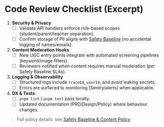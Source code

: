 # Code Review Checklist (Excerpt)

1. **Security & Privacy**
   - [ ] Validate API handlers enforce role-based scopes (student/parent/teacher separation).
   - [ ] Confirm storage of PII aligns with [Safety Baseline](./safety-baseline.md) (no accidental logging of names/emails).

2. **Content Moderation Hooks**
   - [ ] New UGC entry points integrate with automated screening pipelines (keyword/image filters).
   - [ ] Reviewers notified when content requires manual moderation (per Safety Baseline SLAs).

3. **Logging & Observability**
   - [ ] Structured logs include `traceId`, `userId`, and avoid leaking secrets.
   - [ ] Errors are surfaced to monitoring (Sentry/alerts) when applicable.

4. **DX & Tests**
   - [ ] `pnpm lint` / `pnpm test` pass locally.
   - [ ] Updated documentation (PRD/Design/Policy) where behaviour changes.

> Full policy details: see [Safety Baseline & Content Policy](./safety-baseline.md).
